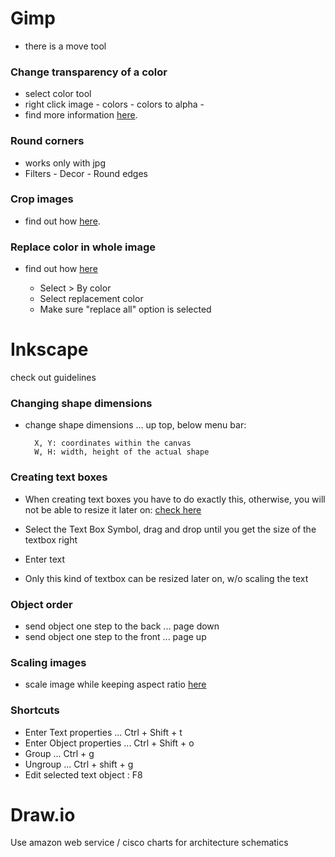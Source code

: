 Gimp
====
- there is a move tool

### Change transparency of a color
- select color tool
- right click image - colors - colors to alpha -
- find more information [here](http://graphicdesign.stackexchange.com/questions/36520/how-to-make-a-color-transparent-in-gimp).

### Round corners
- works only with jpg
- Filters - Decor - Round edges

### Crop images
- find out how [here](https://docs.gimp.org/en/gimp-tutorial-quickie-crop.html).

### Replace color in whole image
- find out how [here](http://andr.esmejia.com/posts/1-how-to-replace-all-pixels-of-one-color-with-another-color-using-the-gimp)

    - Select > By color
    - Select replacement color
    - Make sure "replace all" option is selected


Inkscape
========

check out guidelines

### Changing shape dimensions
- change shape dimensions ... up top, below menu bar:

        X, Y: coordinates within the canvas
        W, H: width, height of the actual shape


### Creating text boxes
- When creating text boxes you have to do exactly this, otherwise, you will not be able to resize it later on:
[check here](http://www.inkscapeforum.com/viewtopic.php?t=999)
 
- Select the Text Box Symbol, drag and drop until you get the size of the textbox right
- Enter text
- Only this kind of textbox can be resized later on, w/o scaling the text


### Object order
- send object one step to the back ... page down
- send object one step to the front ... page up


### Scaling images
- scale image while keeping aspect ratio
[here](http://graphicdesign.stackexchange.com/questions/26892/inkscape-scale-with-keep-aspect-ratio-as-default)


### Shortcuts
- Enter Text properties ... Ctrl + Shift + t
- Enter Object properties ... Ctrl + Shift + o
- Group ... Ctrl + g
- Ungroup ... Ctrl + shift + g
- Edit selected text object : F8


Draw.io
=======

Use amazon web service / cisco charts for architecture schematics



